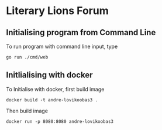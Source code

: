 # Literary Lions Forum

## Initialising program from Command Line

To run program with command line input, type

```go run ./cmd/web```

## Initlialising with docker

To Initialise with docker, first build image

```docker build -t andre-lovikoobas3 .```

Then build image

```docker run -p 8080:8080 andre-lovikoobas3```
